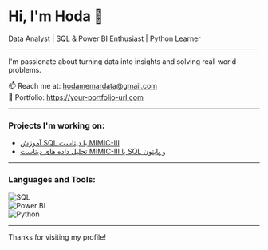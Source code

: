 # Hi, I'm Hoda 👋

Data Analyst | SQL & Power BI Enthusiast | Python Learner

---

I'm passionate about turning data into insights and solving real-world problems.

📫 Reach me at: hodamemardata@gmail.com  
🔗 Portfolio: https://your-portfolio-url.com  

---

### Projects I'm working on:

- [آموزش SQL با دیتاست MIMIC-III](https://github.com/HMZSQLBI/mimic-sql-tutorial)  
- [تحلیل داده های دیتاست MIMIC-III با SQL و پایتون](https://github.com/HMZSQLBI/SQL-Healthcare-Data-Analysis)  


---

### Languages and Tools:

![SQL](https://img.shields.io/badge/SQL-1572B6?style=for-the-badge&logo=postgresql&logoColor=white)  
![Power BI](https://img.shields.io/badge/Power_BI-F2C811?style=for-the-badge&logo=microsoft-power-bi&logoColor=black)  
![Python](https://img.shields.io/badge/Python-3776AB?style=for-the-badge&logo=python&logoColor=white)

---

Thanks for visiting my profile!
